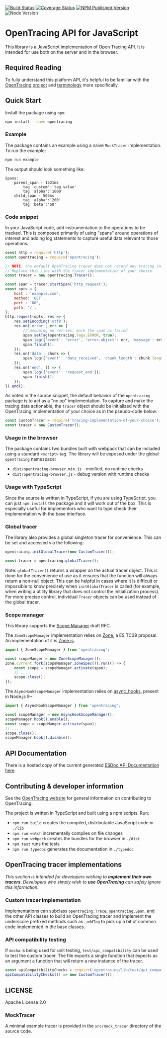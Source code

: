 [![Build Status][ci-img]][ci] [![Coverage Status][cov-img]][cov] [![NPM Published Version][npm-img]][npm] ![Node Version][node-img]

# OpenTracing API for JavaScript

This library is a JavaScript implementation of Open Tracing API. It is intended for use both on the server and in the browser.

## Required Reading

To fully understand this platform API, it's helpful to be familiar with the [OpenTracing project](http://opentracing.io) and
[terminology](http://opentracing.io/documentation/pages/spec.html) more specifically.

## Quick Start

Install the package using `npm`:

```bash
npm install --save opentracing
```

### Example

The package contains an example using a naive `MockTracer` implementation. To run the example:

```bash
npm run example
```

The output should look something like:

```
Spans:
    parent_span - 1521ms
        tag 'custom':'tag value'
        tag 'alpha':'1000'
    child_span - 503ms
        tag 'alpha':'200'
        tag 'beta':'50'
```

### Code snippet

In your JavaScript code, add instrumentation to the operations to be tracked. This is composed primarily of using "spans" around operations of interest and adding log statements to capture useful data relevant to those operations.

```js
const http = require('http');
const opentracing = require('opentracing');

// NOTE: the default OpenTracing tracer does not record any tracing information.
// Replace this line with the tracer implementation of your choice.
const tracer = new opentracing.Tracer();

const span = tracer.startSpan('http_request');
const opts = {
    host : 'example.com',
    method: 'GET',
    port : '80',
    path: '/',
};
http.request(opts, res => {
    res.setEncoding('utf8');
    res.on('error', err => {
        // assuming no retries, mark the span as failed
        span.setTag(opentracing.Tags.ERROR, true);
        span.log({'event': 'error', 'error.object': err, 'message': err.message, 'stack': err.stack});
        span.finish();
    });
    res.on('data', chunk => {
        span.log({'event': 'data_received', 'chunk_length': chunk.length});
    });
    res.on('end', () => {
        span.log({'event': 'request_end'});
        span.finish();
    });
}).end();
```

As noted in the source snippet, the default behavior of the `opentracing` package is to act as a "no op" implementation. To capture and make the tracing data actionable, the `tracer` object should be initialized with the OpenTracing implementation of your choice as in the pseudo-code below:

```js
const CustomTracer = require('tracing-implementation-of-your-choice');
const tracer = new CustomTracer();
```

### Usage in the browser

The package contains two bundles built with webpack that can be included using a standard `<script>` tag. The library will be exposed under the global `opentracing` namespace:

* `dist/opentracing-browser.min.js` - minified, no runtime checks
* `dist/opentracing-browser.js` - debug version with runtime checks

### Usage with TypeScript

Since the source is written in TypeScript, if you are using TypeScript, you can just `npm install` the package and it will work out of the box.
This is especially useful for implementors who want to type check their implementation with the base interface.

### Global tracer

The library also provides a global singleton tracer for convenience. This can be set and accessed via the following:

```javascript
opentracing.initGlobalTracer(new CustomTracer());

const tracer = opentracing.globalTracer();
```

Note: `globalTracer()` returns a wrapper on the actual tracer object. This is done for the convenience of use as it ensures that the function will always return a non-null object.  This can be helpful in cases where it is difficult or impossible to know precisely when `initGlobalTracer` is called (for example, when writing a utility library that does not control the initialization process).  For more precise control, individual `Tracer` objects can be used instead of the global tracer.

### Scope manager

This library supports the [Scope Manager](https://github.com/opentracing/specification/blob/f7ca62c9/rfc/scope_manager.md) draft RFC.

The `ZoneScopeManager` implementation relies on [Zone](https://github.com/domenic/zones), a ES TC39 proposal. An implementation of it is [Zone.js](https://github.com/angular/zone.js).

```js
import { ZoneScopeManager } from 'opentracing';

const scopeManger = new ZoneScopeManager();
Zone.current.fork(scopeManager.zoneSpec()).run(() => {
    const scope = scopeManager.activate(span);
    // ...
    scope.close();
});
```

The `AsyncHookScopeManager` implementation relies on [async_hooks](https://nodejs.org/api/async_hooks.html), present in Node.js 9+.

```js
import { AsyncHookScopeManager } from 'opentracing';

const scopeManager = new AsyncHookScopeManager();
scopeManager.hook().enable();
const scope = scopeManger.activate(span);
// ...
scope.close();
scopeManager.hook().disable();
```

## API Documentation

There is a hosted copy of the current generated [ESDoc API Documentation here](https://opentracing-javascript.surge.sh).

## Contributing & developer information

See the [OpenTracing website](http://opentracing.io) for general information on contributing to OpenTracing.

The project is written in TypeScript and built using a npm scripts. Run:

* `npm run build` creates the compiled, distributable JavaScript code in `./lib`
* `npm run watch` incrementally compiles on file changes
* `npm run webpack` creates the bundles for the browser in `./dist`
* `npm test` runs the tests
* `npm run typedoc` generates the documentation in `./typedoc`

## OpenTracing tracer implementations

*This section is intended for developers wishing to* ***implement their own tracers***. *Developers who simply wish to* ***use OpenTracing*** *can safely ignore this information.*

### Custom tracer implementation

Implementations can subclass `opentracing.Trace`, `opentracing.Span`, and the other API classes to build an OpenTracing tracer and implement the underscore prefixed methods such as `_addTag` to pick up a bit of common code implemented in the base classes.

### API compatibility testing

If `mocha` is being used for unit testing, `test/api_compatibility` can be used to test the custom tracer. The file exports a single function that expects as an argument a function that will return a new instance of the tracer.

```javascript
const apiCompatibilityChecks = require('opentracing/lib/test/api_compatibility.js').default;
apiCompatibilityChecks(() => new CustomTracer());
```
## LICENSE 

Apache License 2.0

### MockTracer

A minimal example tracer is provided in the `src/mock_tracer` directory of the source code.

  [ci-img]: https://travis-ci.org/opentracing/opentracing-javascript.svg?branch=master
  [cov-img]: https://coveralls.io/repos/github/opentracing/opentracing-javascript/badge.svg?branch=master
  [npm-img]: https://badge.fury.io/js/opentracing.svg
  [node-img]: http://img.shields.io/node/v/opentracing.svg
  [ci]: https://travis-ci.org/opentracing/opentracing-javascript
  [cov]: https://coveralls.io/github/opentracing/opentracing-javascript?branch=master
  [npm]: https://www.npmjs.com/package/opentracing


